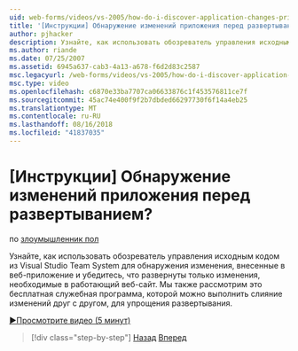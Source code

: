 ```yaml
---
uid: web-forms/videos/vs-2005/how-do-i-discover-application-changes-prior-to-deployment
title: '[Инструкции] Обнаружение изменений приложения перед развертыванием? | Документы Майкрософт'
author: pjhacker
description: Узнайте, как использовать обозреватель управления исходным кодом из Visual Studio Team System для обнаружения изменения, внесенные в веб-приложение и ensur...
ms.author: riande
ms.date: 07/25/2007
ms.assetid: 6945a637-cab3-4a13-a678-f6d2d83c2587
msc.legacyurl: /web-forms/videos/vs-2005/how-do-i-discover-application-changes-prior-to-deployment
msc.type: video
ms.openlocfilehash: c6870e33ba7707ca06633876c1f453576811ce7f
ms.sourcegitcommit: 45ac74e400f9f2b7dbded66297730f6f14a4eb25
ms.translationtype: MT
ms.contentlocale: ru-RU
ms.lasthandoff: 08/16/2018
ms.locfileid: "41837035"
---
```

<a name="how-do-i-discover-application-changes-prior-to-deployment"></a>[Инструкции] Обнаружение изменений приложения перед развертыванием?
====================
по [злоумышленник пол](https://github.com/pjhacker)

Узнайте, как использовать обозреватель управления исходным кодом из Visual Studio Team System для обнаружения изменения, внесенные в веб-приложение и убедитесь, что развернуты только изменения, необходимые в работающий веб-сайт. Мы также рассмотрим это бесплатная служебная программа, которой можно выполнить слияние изменений друг с другом, для упрощения развертывания.

[&#9654;Просмотрите видео (5 минут)](https://channel9.msdn.com/Blogs/ASP-NET-Site-Videos/how-do-i-discover-application-changes-prior-to-deployment)

> [!div class="step-by-step"]
> [Назад](how-do-i-publish-and-analyze-test-results.md)
> [Вперед](how-do-i-implement-continuous-integration-with-team-foundation.md)
